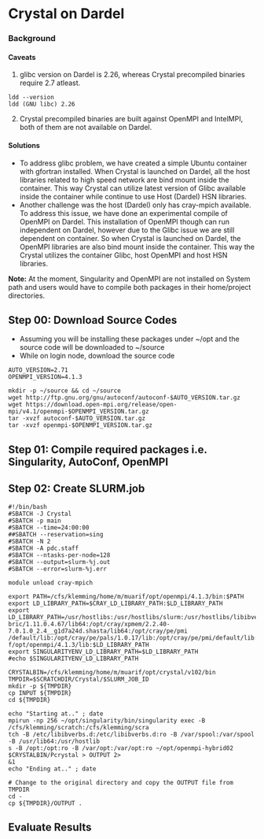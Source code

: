 # Crystal on Dardel

### Background
#### Caveats
1. glibc version on Dardel is 2.26, whereas Crystal precompiled binaries require 2.7 atleast.
```
ldd --version
ldd (GNU libc) 2.26
```
2. Crystal precompiled binaries are built against OpenMPI and IntelMPI, both of them are not available on Dardel.

#### Solutions
- To address glibc problem, we have created a simple Ubuntu container with gfortran installed. When Crystal is launched on Dardel, all the host libraries related to high speed network are bind mount inside the container. This way Crystal can utilize latest version of Glibc available inside the container while continue to use Host (Dardel) HSN libraries. 
- Another challenge was the host (Dardel) only has cray-mpich available. To address this issue, we have done an experimental compile of OpenMPI on Dardel. This installation of OpenMPI though can run independent on Dardel, however due to the Glibc issue we are still dependent on container. So when Crystal is launched on Dardel, the OpenMPI libraries are also bind mount inside the container. This way the Crystal utilizes the container Glibc, host OpenMPI and host HSN libraries.

**Note:** At the moment, Singularity and OpenMPI are not installed on System path and users would have to compile both packages in their home/project directories.

## Step 00: Download Source Codes

- Assuming you will be installing these packages under ~/opt and the source code will be downloaded to ~/source
- While on login node, download the source code

```
AUTO_VERSION=2.71
OPENMPI_VERSION=4.1.3

mkdir -p ~/source && cd ~/source
wget http://ftp.gnu.org/gnu/autoconf/autoconf-$AUTO_VERSION.tar.gz
wget https://download.open-mpi.org/release/open-mpi/v4.1/openmpi-$OPENMPI_VERSION.tar.gz
tar -xvzf autoconf-$AUTO_VERSION.tar.gz
tar -xvzf openmpi-$OPENMPI_VERSION.tar.gz
```

## Step 01: Compile required packages i.e. Singularity, AutoConf, OpenMPI

## Step 02: Create SLURM.job
```
#!/bin/bash
#SBATCH -J Crystal
#SBATCH -p main
#SBATCH --time=24:00:00
##SBATCH --reservation=sing
#SBATCH -N 2
#SBATCH -A pdc.staff
#SBATCH --ntasks-per-node=128
#SBATCH --output=slurm-%j.out
#SBATCH --error=slurm-%j.err

module unload cray-mpich

export PATH=/cfs/klemming/home/m/muarif/opt/openmpi/4.1.3/bin:$PATH
export LD_LIBRARY_PATH=$CRAY_LD_LIBRARY_PATH:$LD_LIBRARY_PATH
export LD_LIBRARY_PATH=/usr/hostlibs:/usr/hostlibs/slurm:/usr/hostlibs/libibverbs:/opt/cray/libfa                                                                                       bric/1.11.0.4.67/lib64:/opt/cray/xpmem/2.2.40-7.0.1.0_2.4__g1d7a24d.shasta/lib64:/opt/cray/pe/pmi                                                                                       /default/lib:/opt/cray/pe/pals/1.0.17/lib:/opt/cray/pe/pmi/default/lib:/cfs/klemming/home/m/muari                                                                                       f/opt/openmpi/4.1.3/lib:$LD_LIBRARY_PATH
export SINGULARITYENV_LD_LIBRARY_PATH=$LD_LIBRARY_PATH
#echo $SINGULARITYENV_LD_LIBRARY_PATH

CRYSTALBIN=/cfs/klemming/home/m/muarif/opt/crystal/v102/bin
TMPDIR=$SCRATCHDIR/Crystal/$SLURM_JOB_ID
mkdir -p ${TMPDIR}
cp INPUT ${TMPDIR}
cd ${TMPDIR}

echo "Starting at.." ; date
mpirun -np 256 ~/opt/singularity/bin/singularity exec -B /cfs/klemming/scratch:/cfs/klemming/scra                                                                                       tch -B /etc/libibverbs.d:/etc/libibverbs.d:ro -B /var/spool:/var/spool -B /usr/lib64:/usr/hostlib                                                                                       s -B /opt:/opt:ro -B /var/opt:/var/opt:ro ~/opt/openmpi-hybrid02 $CRYSTALBIN/Pcrystal > OUTPUT 2>                                                                                       &1
echo "Ending at.." ; date

# Change to the original directory and copy the OUTPUT file from TMPDIR
cd -
cp ${TMPDIR}/OUTPUT .
```

## Evaluate Results
